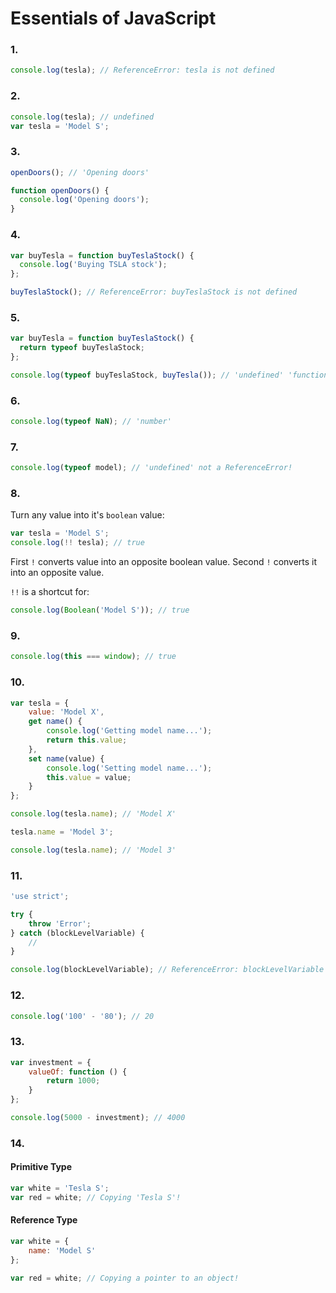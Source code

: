 # Essentials of JavaScript

### 1.
```js
console.log(tesla); // ReferenceError: tesla is not defined
```

### 2.
```js
console.log(tesla); // undefined
var tesla = 'Model S';
```

### 3.
```js
openDoors(); // 'Opening doors'

function openDoors() {
  console.log('Opening doors');
}
```

### 4.
```js
var buyTesla = function buyTeslaStock() {
  console.log('Buying TSLA stock');
};

buyTeslaStock(); // ReferenceError: buyTeslaStock is not defined
```

### 5.
```js
var buyTesla = function buyTeslaStock() {
  return typeof buyTeslaStock;
};

console.log(typeof buyTeslaStock, buyTesla()); // 'undefined' 'function'
```

### 6.
```js
console.log(typeof NaN); // 'number'
```

### 7.
```js
console.log(typeof model); // 'undefined' not a ReferenceError!
```

### 8.
Turn any value into it's `boolean` value:
```js
var tesla = 'Model S';
console.log(!! tesla); // true
```
First `!` converts value into an opposite boolean value. Second `!` converts it into an opposite value.

`!!` is a shortcut for:
```js
console.log(Boolean('Model S')); // true
```

### 9.
```js
console.log(this === window); // true
```

### 10.

```js
var tesla = {
    value: 'Model X',
    get name() {
    	console.log('Getting model name...');
        return this.value;
    },
    set name(value) {
    	console.log('Setting model name...');
        this.value = value;
    }
};

console.log(tesla.name); // 'Model X'

tesla.name = 'Model 3';

console.log(tesla.name); // 'Model 3'
```

### 11.

```js
'use strict';

try {
	throw 'Error';
} catch (blockLevelVariable) {
	// 
}

console.log(blockLevelVariable); // ReferenceError: blockLevelVariable is not defined
```
### 12.

```js
console.log('100' - '80'); // 20
```

### 13.

```js
var investment = {
	valueOf: function () {
		return 1000;
	}
};

console.log(5000 - investment); // 4000
```

### 14.

#### Primitive Type

```js
var white = 'Tesla S';
var red = white; // Copying 'Tesla S'!
```

#### Reference Type

```js
var white = {
	name: 'Model S'
};

var red = white; // Copying a pointer to an object!
```
